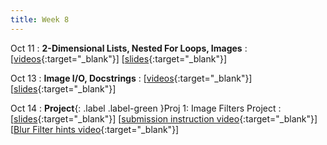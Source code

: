 ```yaml
---
title: Week 8
---
```


Oct 11
: **2-Dimensional Lists, Nested For Loops, Images**
  : \[[videos](https://www.youtube.com/watch?v=hEh_6otWzNs&list=PLr509y092L2_ItskZ_UzAgqlLAUyt8lsx){:target="_blank"}\] \[[slides](https://docs.google.com/presentation/d/1kQFgkOya5f5Wu_m1xU1bkvn9mgitId2v-tZZ7Mv7Qiw/edit?usp=sharing){:target="_blank"}\]
  
Oct 13
: **Image I/O, Docstrings**
  : \[[videos](https://www.youtube.com/watch?v=FgG4Z-EF2rA&list=PLr509y092L29bsGJRZ9H7dOdsHsmP3_Mg){:target="_blank"}\] \[[slides](https://docs.google.com/presentation/d/1RnyQmG90ca23E154PZ92oua1yY3eiscgaRJldOFGIfg/edit?usp=sharing){:target="_blank"}\]

Oct 14
: **Project**{: .label .label-green }Proj 1: Image Filters Project
  : \[[slides](https://docs.google.com/presentation/d/1jwmbssoMB2YiRlvN5ruEnothRDbr-ZYa/edit){:target="_blank"}\] \[[submission instruction video](https://www.youtube.com/watch?v=y9nXi7HgSQ4){:target="_blank"}\] \[[Blur Filter hints video](https://youtu.be/Cx6UF30jtKE){:target="_blank"}\]
<!-- 
Sep 4
: **HW**{: .label .label-blue }Released: [HW2: Variables and Types](mimir.com){:target="_blank"} -->

